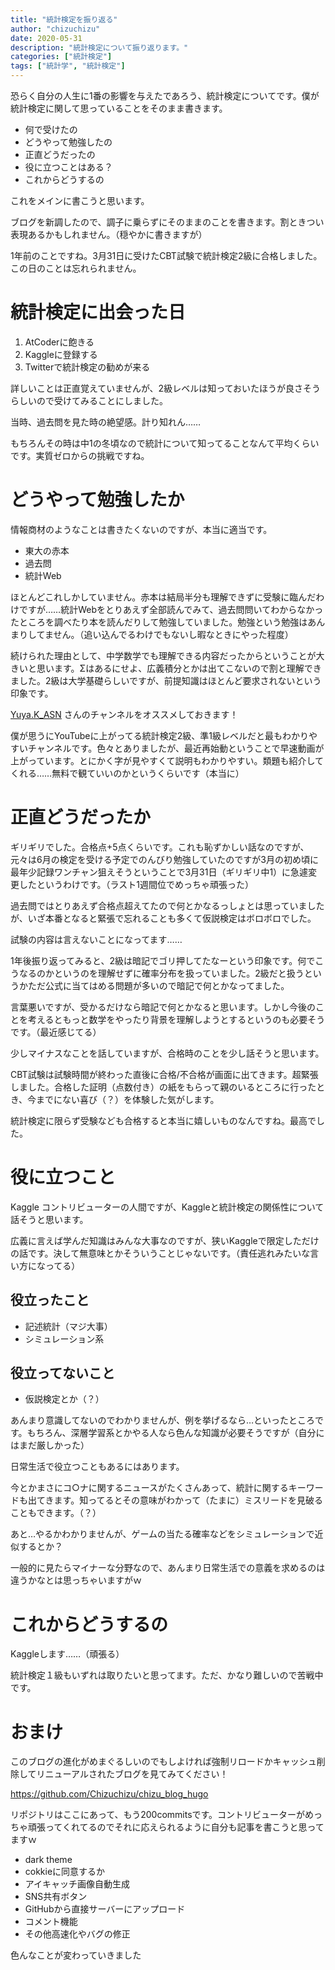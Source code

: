 ```yaml
---
title: "統計検定を振り返る"
author: "chizuchizu"
date: 2020-05-31
description: "統計検定について振り返ります。"
categories: ["統計検定"]
tags: ["統計学", "統計検定"]
---
```


恐らく自分の人生に1番の影響を与えたであろう、統計検定についてです。僕が統計検定に関して思っていることをそのまま書きます。

- 何で受けたの
- どうやって勉強したの
- 正直どうだったの
- 役に立つことはある？
- これからどうするの

これをメインに書こうと思います。

ブログを新調したので、調子に乗らずにそのままのことを書きます。割ときつい表現あるかもしれません。（穏やかに書きますが）

1年前のことですね。3月31日に受けたCBT試験で統計検定2級に合格しました。この日のことは忘れられません。

# 統計検定に出会った日

1. AtCoderに飽きる
2. Kaggleに登録する
3. Twitterで統計検定の勧めが来る

詳しいことは正直覚えていませんが、2級レベルは知っておいたほうが良さそうらしいので受けてみることにしました。

当時、過去問を見た時の絶望感。計り知れん……

もちろんその時は中1の冬頃なので統計について知ってることなんて平均くらいです。実質ゼロからの挑戦ですね。

# どうやって勉強したか

情報商材のようなことは書きたくないのですが、本当に適当です。

- 東大の赤本
- 過去問
- 統計Web

ほとんどこれしかしていません。赤本は結局半分も理解できずに受験に臨んだわけですが……統計Webをとりあえず全部読んでみて、過去問問いてわからなかったところを調べたり本を読んだりして勉強していました。勉強という勉強はあんまりしてません。（追い込んでるわけでもないし暇なときにやった程度）

続けられた理由として、中学数学でも理解できる内容だったからということが大きいと思います。Σはあるにせよ、広義積分とかは出てこないので割と理解できました。2級は大学基礎らしいですが、前提知識はほとんど要求されないという印象です。



[Yuya.K_ASN](https://www.youtube.com/channel/UCMQAtnp07Genb7egZNrmrLg) さんのチャンネルをオススメしておきます！

僕が思うにYouTubeに上がってる統計検定2級、準1級レベルだと最もわかりやすいチャンネルです。色々とありましたが、最近再始動ということで早速動画が上がっています。とにかく字が見やすくて説明もわかりやすい。類題も紹介してくれる……無料で観ていいのかというくらいです（本当に）

# 正直どうだったか

ギリギリでした。合格点+5点くらいです。これも恥ずかしい話なのですが、元々は6月の検定を受ける予定でのんびり勉強していたのですが3月の初め頃に最年少記録ワンチャン狙えそうということで3月31日（ギリギリ中1）に急遽変更したというわけです。（ラスト1週間位でめっちゃ頑張った）

過去問ではとりあえず合格点超えてたので何とかなるっしょとは思っていましたが、いざ本番となると緊張で忘れることも多くて仮説検定はボロボロでした。

試験の内容は言えないことになってます……



1年後振り返ってみると、2級は暗記でゴリ押してたなーという印象です。何でこうなるのかというのを理解せずに確率分布を扱っていました。2級だと扱うというかただ公式に当てはめる問題が多いので暗記で何とかなってました。

言葉悪いですが、受かるだけなら暗記で何とかなると思います。しかし今後のことを考えるともっと数学をやったり背景を理解しようとするというのも必要そうです。（最近感じてる）



少しマイナスなことを話していますが、合格時のことを少し話そうと思います。

CBT試験は試験時間が終わった直後に合格/不合格が画面に出てきます。超緊張しました。合格した証明（点数付き）の紙をもらって親のいるところに行ったとき、今までにない喜び（？）を体験した気がします。

統計検定に限らず受験なども合格すると本当に嬉しいものなんですね。最高でした。

# 役に立つこと

Kaggle コントリビューターの人間ですが、Kaggleと統計検定の関係性について話そうと思います。

広義に言えば学んだ知識はみんな大事なのですが、狭いKaggleで限定しただけの話です。決して無意味とかそういうことじゃないです。（責任逃れみたいな言い方になってる）

##  役立ったこと

- 記述統計（マジ大事）
- シミュレーション系

## 役立ってないこと

- 仮説検定とか（？）

あんまり意識してないのでわかりませんが、例を挙げるなら…といったところです。もちろん、深層学習系とかやる人なら色んな知識が必要そうですが（自分にはまだ厳しかった）



日常生活で役立つこともあるにはあります。

今とかまさにコ○ナに関するニュースがたくさんあって、統計に関するキーワードも出てきます。知ってるとその意味がわかって（たまに）ミスリードを見破ることもできます。（？）

あと…やるかわかりませんが、ゲームの当たる確率などをシミュレーションで近似するとか？

一般的に見たらマイナーな分野なので、あんまり日常生活での意義を求めるのは違うかなとは思っちゃいますがｗ

# これからどうするの

Kaggleします……（頑張る）

統計検定１級もいずれは取りたいと思ってます。ただ、かなり難しいので苦戦中です。



# おまけ

このブログの進化がめまぐるしいのでもしよければ強制リロードかキャッシュ削除してリニューアルされたブログを見てみてください！

https://github.com/Chizuchizu/chizu_blog_hugo

リポジトリはここにあって、もう200commitsです。コントリビューターがめっちゃ頑張ってくれてるのでそれに応えられるように自分も記事を書こうと思ってますｗ

- dark theme
- cokkieに同意するか
- アイキャッチ画像自動生成
- SNS共有ボタン
- GitHubから直接サーバーにアップロード
- コメント機能
- その他高速化やバグの修正

色んなことが変わっていきました